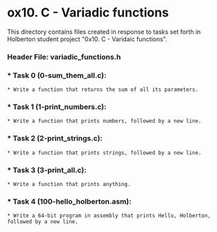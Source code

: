 # ox10. C - Variadic functions
This directory contains files created in response to tasks set forth in Holberton student project "0x10. C - Varidaic functions".

### Header File: variadic_functions.h

### * Task 0 (0-sum_them_all.c):
	* Write a function that returns the sum of all its parameters.
### * Task 1 (1-print_numbers.c):
	* Write a function that prints numbers, followed by a new line.
### * Task 2 (2-print_strings.c):
	* Write a function that prints strings, followed by a new line.
### * Task 3 (3-print_all.c):
	* Write a function that prints anything.
### * Task 4 (100-hello_holberton.asm):
	* Write a 64-bit program in assembly that prints Hello, Holberton, followed by a new line.

